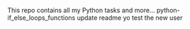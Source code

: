 This repo contains all my Python tasks and more...
python-if_else_loops_functions
update readme yo test the new user